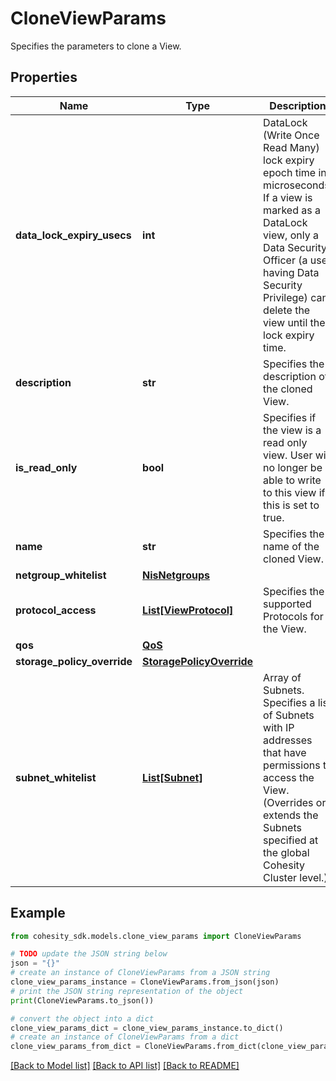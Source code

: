 # CloneViewParams

Specifies the parameters to clone a View.

## Properties

Name | Type | Description | Notes
------------ | ------------- | ------------- | -------------
**data_lock_expiry_usecs** | **int** | DataLock (Write Once Read Many) lock expiry epoch time in microseconds. If a view is marked as a DataLock view, only a Data Security Officer (a user having Data Security Privilege) can delete the view until the lock expiry time. | [optional] 
**description** | **str** | Specifies the description of the cloned View. | [optional] 
**is_read_only** | **bool** | Specifies if the view is a read only view. User will no longer be able to write to this view if this is set to true. | [optional] 
**name** | **str** | Specifies the name of the cloned View. | 
**netgroup_whitelist** | [**NisNetgroups**](NisNetgroups.md) |  | [optional] 
**protocol_access** | [**List[ViewProtocol]**](ViewProtocol.md) | Specifies the supported Protocols for the View. | [optional] 
**qos** | [**QoS**](QoS.md) |  | [optional] 
**storage_policy_override** | [**StoragePolicyOverride**](StoragePolicyOverride.md) |  | [optional] 
**subnet_whitelist** | [**List[Subnet]**](Subnet.md) | Array of Subnets. Specifies a list of Subnets with IP addresses that have permissions to access the View. (Overrides or extends the Subnets specified at the global Cohesity Cluster level.) | [optional] 

## Example

```python
from cohesity_sdk.models.clone_view_params import CloneViewParams

# TODO update the JSON string below
json = "{}"
# create an instance of CloneViewParams from a JSON string
clone_view_params_instance = CloneViewParams.from_json(json)
# print the JSON string representation of the object
print(CloneViewParams.to_json())

# convert the object into a dict
clone_view_params_dict = clone_view_params_instance.to_dict()
# create an instance of CloneViewParams from a dict
clone_view_params_from_dict = CloneViewParams.from_dict(clone_view_params_dict)
```
[[Back to Model list]](../README.md#documentation-for-models) [[Back to API list]](../README.md#documentation-for-api-endpoints) [[Back to README]](../README.md)


